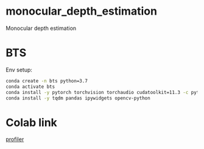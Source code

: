 # monocular_depth_estimation
Monocular depth estimation

# BTS

Env setup:

```bash
conda create -n bts python=3.7
conda activate bts
conda install -y pytorch torchvision torchaudio cudatoolkit=11.3 -c pytorch
conda install -y tqdm pandas ipywidgets opencv-python
```



# Colab link

[profiler](https://colab.research.google.com/github/korshunovdv/monocular_depth_estimation/blob/master/profiler.ipynb)
